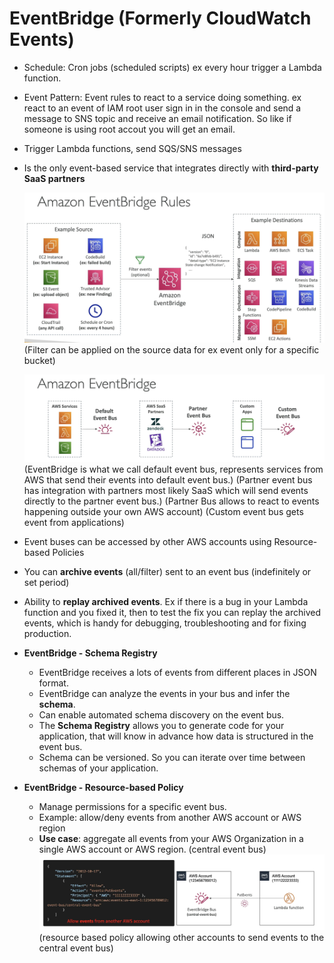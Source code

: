 # EventBridge (Formerly CloudWatch Events)

  - Schedule: Cron jobs (scheduled scripts) ex every hour trigger a Lambda function.
  - Event Pattern: Event rules to react to a service doing something. ex react to an event of IAM root user sign in in the console and send a message to SNS topic and receive an email notification. So like if someone is using root accout you will get an email.
  - Trigger Lambda functions, send SQS/SNS messages
  - Is the only event-based service that integrates directly with **third-party SaaS partners**

    ![Alt text](images/EventBridge_Rules.png)
    (Filter can be applied on the source data for ex event only for a specific bucket)

    ![Alt text](images/EventBridge_bus.png)
    (EventBridge is what we call default event bus, represents services from AWS that send their events into default event bus.)
    (Partner event bus has integration with partners most likely SaaS which will send events directly to the partner event bus.)
    (Partner Bus allows to react to events happening outside your own AWS account)
    (Custom event bus gets event from applications)

  - Event buses can be accessed by other AWS accounts using Resource-based Policies
  - You can **archive events** (all/filter) sent to an event bus (indefinitely or set period)
  - Ability to **replay archived events**. Ex if there is a bug in your Lambda function and you fixed it, then to test the fix you can replay the archived events, which is handy for debugging, troubleshooting and for fixing production.

- **EventBridge - Schema Registry** 
    - EventBridge receives a lots of events from different places in JSON format.
    - EventBridge can analyze the events in your bus and infer the **schema**.
    - Can enable automated schema discovery on the event bus.
    - The **Schema Registry** allows you to generate code for your application, that will know in advance how data is structured in the event bus.
    - Schema can be versioned. So you can iterate over time between schemas of your application.

- **EventBridge - Resource-based Policy**
    - Manage permissions for a specific event bus.
    - Example: allow/deny events from another AWS account or AWS region
    - **Use case**: aggregate all events from your AWS Organization in a single AWS account or AWS region. (central event bus)
    ![Alt text](images/EventBridge_CentralBus.png)
    (resource based policy allowing other accounts to send events to the central event bus)

